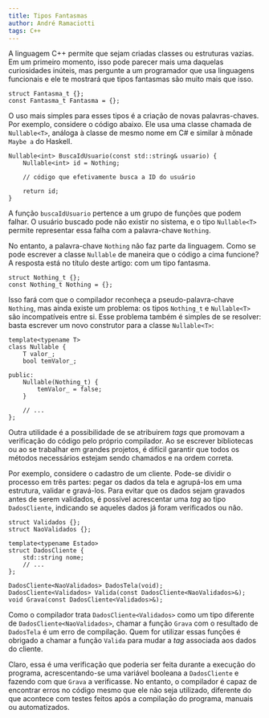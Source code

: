 ```yaml
---
title: Tipos Fantasmas
author: André Ramaciotti
tags: C++
---
```


A linguagem C++ permite que sejam criadas classes ou estruturas vazias. Em um primeiro momento, isso pode parecer mais uma daquelas curiosidades inúteis, mas pergunte a um programador que usa linguagens funcionais e ele te mostrará que tipos fantasmas são muito mais que isso.

~~~~{.Cpp}
struct Fantasma_t {};
const Fantasma_t Fantasma = {};
~~~~

O uso mais simples para esses tipos é a criação de novas palavras-chaves. Por exemplo, considere o código abaixo. Ele usa uma classe chamada de `Nullable<T>`, análoga à classe de mesmo nome em C# e similar à mônade `Maybe a` do Haskell.

~~~~{.Cpp}
Nullable<int> BuscaIdUsuario(const std::string& usuario) {
    Nullable<int> id = Nothing;

    // código que efetivamente busca a ID do usuário

    return id;
}
~~~~

A função `buscaIdUsuario` pertence a um grupo de funções que podem falhar. O usuário buscado pode não existir no sistema, e o tipo `Nullable<T>` permite representar essa falha com a palavra-chave `Nothing`.

No entanto, a palavra-chave `Nothing` não faz parte da linguagem. Como se pode escrever a classe `Nullable` de maneira que o código a cima funcione? A resposta está no título deste artigo: com um tipo fantasma.

~~~~{.Cpp}
struct Nothing_t {};
const Nothing_t Nothing = {};
~~~~

Isso fará com que o compilador reconheça a pseudo-palavra-chave `Nothing`, mas ainda existe um problema: os tipos `Nothing_t` e `Nullable<T>` são incompatíveis entre si. Esse problema também é simples de se resolver: basta escrever um novo construtor para a classe `Nullable<T>`:

~~~~{.Cpp}
template<typename T>
class Nullable {
    T valor_;
    bool temValor_;

public:
    Nullable(Nothing_t) {
        temValor_ = false;
    }

    // ...
};
~~~~

Outra utilidade é a possibilidade de se atribuirem *tags* que promovam a verificação do código pelo próprio compilador. Ao se escrever bibliotecas ou ao se trabalhar em grandes projetos, é difícil garantir que todos os métodos necessários estejam sendo chamados e na ordem correta.

Por exemplo, considere o cadastro de um cliente. Pode-se dividir o processo em três partes: pegar os dados da tela e agrupá-los em uma estrutura, validar e gravá-los. Para evitar que os dados sejam gravados antes de serem validados, é possível acrescentar uma *tag* ao tipo `DadosCliente`, indicando se aqueles dados já foram verificados ou não.

~~~~{.Cpp}
struct Validados {};
struct NaoValidados {};

template<typename Estado>
struct DadosCliente {
    std::string nome;
    // ...
};

DadosCliente<NaoValidados> DadosTela(void);
DadosCliente<Validados> Valida(const DadosCliente<NaoValidados>&);
void Grava(const DadosCliente<Validados>&);
~~~~

Como o compilador trata `DadosCliente<Validados>` como um tipo diferente de `DadosCliente<NaoValidados>`, chamar a função `Grava` com o resultado de `DadosTela` é um erro de compilação. Quem for utilizar essas funções é obrigado a chamar a função `Valida` para mudar a *tag* associada aos dados do cliente.

Claro, essa é uma verificação que poderia ser feita durante a execução do programa, acrescentando-se uma variável booleana a `DadosCliente` e fazendo com que `Grava` a verificasse. No entanto, o compilador é capaz de encontrar erros no código mesmo que ele não seja utilizado, diferente do que acontece com testes feitos após a compilação do programa, manuais ou automatizados.
